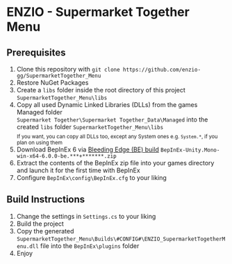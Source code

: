 # ENZIO - Supermarket Together Menu
## Prerequisites
1. Clone this repository with `git clone https://github.com/enzio-gg/SupermarketTogether_Menu`
2. Restore NuGet Packages
3. Create a `libs` folder inside the root directory of this project `SupermarketTogether_Menu\libs`
4. Copy all used Dynamic Linked Libraries (DLLs) from the games Managed folder  
   `Supermarket Together\Supermarket Together_Data\Managed` into the created `libs` folder `SupermarketTogether_Menu\libs`   
<sub>If you want, you can copy all DLLs too, except any System ones e.g. `System.*`, if you plan on using them</sub>  
5. Download BepInEx 6 via [Bleeding Edge (BE) build](https://builds.bepinex.dev/projects/bepinex_be) `BepInEx-Unity.Mono-win-x64-6.0.0-be.***+*******.zip`
6. Extract the contents of the BepInEx zip file into your games directory and launch it for the first time with BepInEx
7. Configure `BepInEx\config\BepInEx.cfg` to your liking

## Build Instructions
1. Change the settings in `Settings.cs` to your liking
2. Build the project
3. Copy the generated `SupermarketTogether_Menu\Builds\#CONFIG#\ENZIO_SupermarketTogetherMenu.dll` file into the `BepInEx\plugins` folder  
4. Enjoy
